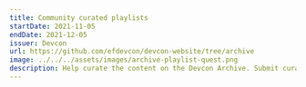 ```yaml
---
title: Community curated playlists
startDate: 2021-11-05
endDate: 2021-12-05
issuer: Devcon
url: https://github.com/efdevcon/devcon-website/tree/archive
image: ../../../assets/images/archive-playlist-quest.png
description: Help curate the content on the Devcon Archive. Submit curated playlists that provide insight into a core subject area or craft a discernable narrative. Receive a POAP if your playlist is included into the Archive.
---
```

